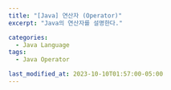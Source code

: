 ```yaml
---
title: "[Java] 연산자 (Operator)"
excerpt: "Java의 연산자를 설명한다."

categories:
  - Java Language
tags:
  - Java Operator

last_modified_at: 2023-10-10T01:57:00-05:00
---
```

